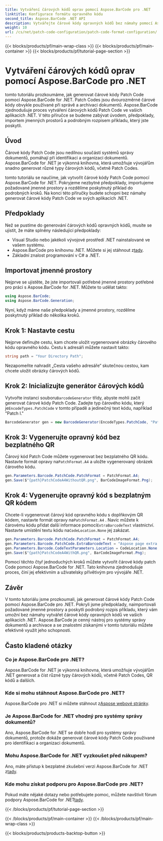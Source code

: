 ```yaml
---
title: Vytváření čárových kódů oprav pomocí Aspose.BarCode pro .NET
linktitle: Konfigurace formátu opravného kódu
second_title: Aspose.BarCode .NET API
description: Vytvářejte čárové kódy opravných kódů bez námahy pomocí Aspose.BarCode pro .NET. Naučte se kroky k vytvoření čárových kódů Patch Code a vylepšete svůj systém správy dokumentů. Stáhněte si knihovnu nyní!
weight: 10
url: /cs/net/patch-code-configuration/patch-code-format-configuration/
---
```


{{< blocks/products/pf/main-wrap-class >}}
{{< blocks/products/pf/main-container >}}
{{< blocks/products/pf/tutorial-page-section >}}

# Vytváření čárových kódů oprav pomocí Aspose.BarCode pro .NET


tomto tutoriálu prozkoumáme, jak generovat čárové kódy Patch Code pomocí Aspose.BarCode for .NET. Patch Codes jsou dvourozměrné čárové kódy obvykle používané při správě a archivaci dokumentů. Aspose.BarCode zjednodušuje proces vytváření čárových kódů Patch Code ve vašich aplikacích .NET. V této příručce se budeme zabývat úvodem, předpoklady, importem jmenných prostorů a podrobným rozpisem příkladu, který jste poskytli.

## Úvod

Čárové kódy Patch Code jsou nedílnou součástí systémů správy dokumentů, pomáhají při identifikaci a organizaci dokumentů. Aspose.BarCode for .NET je výkonná knihovna, která umožňuje vývojářům snadno generovat různé typy čárových kódů, včetně Patch Codes.

tomto tutoriálu se naučíme, jak vytvořit čárové kódy Patch Code pomocí Aspose.BarCode for .NET. Pokryjeme nezbytné předpoklady, importujeme požadované jmenné prostory a rozdělíme poskytnutý příklad do podrobných kroků. Na konci této příručky budete schopni bez námahy generovat čárové kódy Patch Code ve svých aplikacích .NET.

## Předpoklady

Než se pustíme do generování čárových kódů opravných kódů, musíte se ujistit, že máte splněny následující předpoklady:

- Visual Studio nebo jakékoli vývojové prostředí .NET nainstalované ve vašem systému.
-  Aspose.BarCode pro knihovnu .NET. Můžete si jej stáhnout z[tady](https://releases.aspose.com/barcode/net/).
- Základní znalost programování v C# a .NET.

## Importovat jmenné prostory

Nejprve se ujistěte, že jste importovali potřebné jmenné prostory potřebné pro práci s Aspose.BarCode for .NET. Můžete to udělat takto:

```csharp
using Aspose.BarCode;
using Aspose.BarCode.Generation;
```

Nyní, když máme naše předpoklady a jmenné prostory, rozdělme poskytnutý příklad do několika kroků.

## Krok 1: Nastavte cestu

Nejprve definujte cestu, kam chcete uložit vygenerované obrázky čárového kódu opravného kódu. Cestu k adresáři můžete nastavit takto:

```csharp
string path = "Your Directory Path";
```

Nezapomeňte nahradit „Cesta vašeho adresáře“ skutečnou cestou, kam chcete uložit obrázky čárových kódů.

## Krok 2: Inicializujte generátor čárových kódů

 Vytvořte instanci souboru`BarcodeGenerator` třídy, abyste mohli začít generovat čárové kódy Patch Code. Zadejte typ čárového kódu, který je`EncodeTypes.PatchCode` v tomto případě a jedinečný text kódu, například "Patch I."

```csharp
BarcodeGenerator gen = new BarcodeGenerator(EncodeTypes.PatchCode, "Patch I");
```

## Krok 3: Vygenerujte opravný kód bez bezplatného QR

 Čárový kód Patch Code můžete vygenerovat bez bezplatného QR kódu. Nastavte formát opravy na`PatchFormat.A4` a uložte vygenerovaný obrázek čárového kódu.

```csharp
gen.Parameters.Barcode.PatchCode.PatchFormat = PatchFormat.A4;
gen.Save($"{path}PatchCodeA4WithoutQR.png", BarCodeImageFormat.Png);
```

## Krok 4: Vygenerujte opravný kód s bezplatným QR kódem

 Chcete-li vygenerovat čárový kód opravného kódu s doplňkovým QR kódem, nastavte formát opravy na`PatchFormat.A4` . Navíc můžete k čárovému kódu přidat další informace pomocí`ExtraBarcodeText` vlastnictví. Nastavte umístění textu kódu na`CodeLocation.None` jej zakázat.

```csharp
gen.Parameters.Barcode.PatchCode.PatchFormat = PatchFormat.A4;
gen.Parameters.Barcode.PatchCode.ExtraBarcodeText = "Aspose page extra info";
gen.Parameters.Barcode.CodeTextParameters.Location = CodeLocation.None;
gen.Save($"{path}PatchCodeA4WithQR.png", BarCodeImageFormat.Png);
```

Pomocí těchto čtyř jednoduchých kroků můžete vytvořit čárové kódy patch Code pomocí Aspose.BarCode for .NET. Tato knihovna zjednodušuje proces, činí jej efektivním a uživatelsky přívětivým pro vývojáře .NET.

## Závěr

V tomto tutoriálu jsme prozkoumali, jak generovat čárové kódy Patch Code pomocí Aspose.BarCode pro .NET. Pokryli jsme předpoklady, naimportovali požadované jmenné prostory a poskytli podrobný rozpis příkladu, který vám umožní bez námahy vytvářet čárové kódy opravných kódů ve vašich aplikacích .NET. Aspose.BarCode je cenný nástroj pro systémy správy dokumentů a archivace a se znalostmi získanými v tomto tutoriálu můžete efektivně využít jeho schopnosti.

## Často kladené otázky

### Co je Aspose.BarCode pro .NET?
Aspose.BarCode for .NET je výkonná knihovna, která umožňuje vývojářům .NET generovat a číst různé typy čárových kódů, včetně Patch Codes, QR kódů a dalších.

### Kde si mohu stáhnout Aspose.BarCode pro .NET?
Aspose.BarCode pro .NET si můžete stáhnout z[Aspose webové stránky](https://releases.aspose.com/barcode/net/).

### Je Aspose.BarCode for .NET vhodný pro systémy správy dokumentů?
Ano, Aspose.BarCode for .NET se dobře hodí pro systémy správy dokumentů, protože dokáže generovat čárové kódy Patch Code používané pro identifikaci a organizaci dokumentů.

### Mohu Aspose.BarCode for .NET vyzkoušet před nákupem?
 Ano, máte přístup k bezplatné zkušební verzi Aspose.BarCode for .NET z[tady](https://releases.aspose.com/).

### Kde mohu získat podporu pro Aspose.BarCode pro .NET?
 Pokud máte nějaké dotazy nebo potřebujete pomoc, můžete navštívit fórum podpory Aspose.BarCode for .NET[tady](https://forum.aspose.com/c/barcode/13).

{{< /blocks/products/pf/tutorial-page-section >}}

{{< /blocks/products/pf/main-container >}}
{{< /blocks/products/pf/main-wrap-class >}}

{{< blocks/products/products-backtop-button >}}

